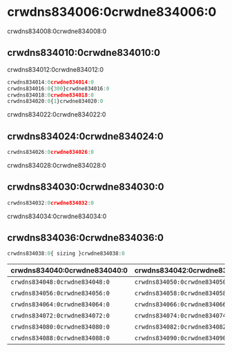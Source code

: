 # crwdns834006:0crwdne834006:0

<p class="description">crwdns834008:0crwdne834008:0</p>

## crwdns834010:0crwdne834010:0

crwdns834012:0crwdne834012:0

```jsx
crwdns834014:0crwdne834014:0
crwdns834016:0{300}crwdne834016:0
crwdns834018:0crwdne834018:0
crwdns834020:0{1}crwdne834020:0
```

crwdns834022:0crwdne834022:0

## crwdns834024:0crwdne834024:0

```jsx
crwdns834026:0crwdne834026:0
```

crwdns834028:0crwdne834028:0

## crwdns834030:0crwdne834030:0

```jsx
crwdns834032:0crwdne834032:0
```

crwdns834034:0crwdne834034:0

## crwdns834036:0crwdne834036:0

```js
crwdns834038:0{ sizing }crwdne834038:0
```

| crwdns834040:0crwdne834040:0   | crwdns834042:0crwdne834042:0   | crwdns834044:0crwdne834044:0   | crwdns834046:0crwdne834046:0 |
|:------------------------------ |:------------------------------ |:------------------------------ |:---------------------------- |
| `crwdns834048:0crwdne834048:0` | `crwdns834050:0crwdne834050:0` | `crwdns834052:0crwdne834052:0` | crwdns834054:0crwdne834054:0 |
| `crwdns834056:0crwdne834056:0` | `crwdns834058:0crwdne834058:0` | `crwdns834060:0crwdne834060:0` | crwdns834062:0crwdne834062:0 |
| `crwdns834064:0crwdne834064:0` | `crwdns834066:0crwdne834066:0` | `crwdns834068:0crwdne834068:0` | crwdns834070:0crwdne834070:0 |
| `crwdns834072:0crwdne834072:0` | `crwdns834074:0crwdne834074:0` | `crwdns834076:0crwdne834076:0` | crwdns834078:0crwdne834078:0 |
| `crwdns834080:0crwdne834080:0` | `crwdns834082:0crwdne834082:0` | `crwdns834084:0crwdne834084:0` | crwdns834086:0crwdne834086:0 |
| `crwdns834088:0crwdne834088:0` | `crwdns834090:0crwdne834090:0` | `crwdns834092:0crwdne834092:0` | crwdns834094:0crwdne834094:0 |